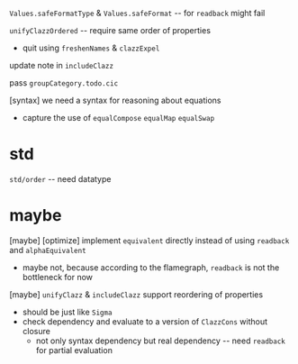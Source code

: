 `Values.safeFormatType` & `Values.safeFormat` -- for `readback` might fail

`unifyClazzOrdered` -- require same order of properties

- quit using `freshenNames` & `clazzExpel`

update note in `includeClazz`

pass `groupCategory.todo.cic`

[syntax] we need a syntax for reasoning about equations

- capture the use of `equalCompose` `equalMap` `equalSwap`

# std

`std/order` -- need datatype

# maybe

[maybe] [optimize] implement `equivalent` directly instead of using `readback` and `alphaEquivalent`

- maybe not, because according to the flamegraph, `readback` is not the bottleneck for now

[maybe] `unifyClazz` & `includeClazz` support reordering of properties

- should be just like `Sigma`
- check dependency and evaluate to a version of `ClazzCons` without closure
  - not only syntax dependency but real dependency -- need `readback` for partial evaluation
